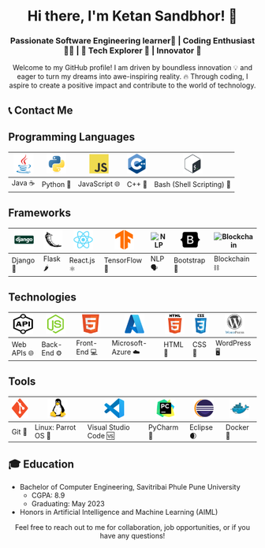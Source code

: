 <h1 align="center">Hi there, I'm Ketan Sandbhor! 👋</h1>


<h3 align="center">Passionate Software Engineering learner🚀 | Coding Enthusiast 👩‍💻 | 🌌 Tech Explorer 🌌 | Innovator 🧠</h3>

<p align="center">Welcome to my GitHub profile! I am driven by boundless innovation 💡 and eager to turn my dreams into awe-inspiring reality. 🔥 Through coding, I aspire to create a positive impact and contribute to the world of technology.</p>

<!-- Rest of the content remains the same -->



<h2 >📞 Contact Me</h2>

## Programming Languages
| <img src="https://raw.githubusercontent.com/devicons/devicon/master/icons/java/java-original.svg" alt="Java" width="40" height="40"> | <img src="https://raw.githubusercontent.com/devicons/devicon/master/icons/python/python-original.svg" alt="Python" width="40" height="40"> | <img src="https://raw.githubusercontent.com/devicons/devicon/master/icons/javascript/javascript-original.svg" alt="JavaScript" width="40" height="40"> | <img src="https://raw.githubusercontent.com/devicons/devicon/master/icons/cplusplus/cplusplus-original.svg" alt="C++" width="40" height="40"> | <img src="https://raw.githubusercontent.com/devicons/devicon/master/icons/bash/bash-original.svg" alt="Bash (Shell Scripting)" width="40" height="40"> |
|-------------------------|-------------------------|------------------------|------------------------|--------------------------|
| Java ☕                  | Python 🐍                | JavaScript 🌐          | C++ 🌟                 | Bash (Shell Scripting) 📜 |

## Frameworks
| <img src="https://raw.githubusercontent.com/devicons/devicon/master/icons/django/django-original.svg" alt="Django" width="40" height="40"> | <img src="https://raw.githubusercontent.com/devicons/devicon/master/icons/flask/flask-original.svg" alt="Flask" width="40" height="40"> | <img src="https://raw.githubusercontent.com/devicons/devicon/master/icons/react/react-original.svg" alt="React.js" width="40" height="40"> | <img src="https://raw.githubusercontent.com/devicons/devicon/master/icons/tensorflow/tensorflow-original.svg" alt="TensorFlow" width="40" height="40"> | <img src="https://raw.githubusercontent.com/devicons/devicon/master/icons/nlp/nlp-original.svg" alt="NLP" width="40" height="40"> | <img src="https://raw.githubusercontent.com/devicons/devicon/master/icons/bootstrap/bootstrap-plain.svg" alt="Bootstrap" width="40" height="40"> | <img src="https://raw.githubusercontent.com/devicons/devicon/master/icons/blockchain/blockchain-original.svg" alt="Blockchain" width="40" height="40"> |
|------------------------|-------------------------|------------------------|------------------------|-------------------------|-------------------------|-------------------------|
| Django 🎸               | Flask 🌶️                | React.js ⚛️           | TensorFlow 🧠          | NLP 🗣️                 | Bootstrap 🌈            | Blockchain ⛓️          |

## Technologies
| <img src="https://raw.githubusercontent.com/devicons/devicon/master/icons/api/api-original.svg" alt="Web APIs" width="40" height="40"> | <img src="https://raw.githubusercontent.com/devicons/devicon/master/icons/nodejs/nodejs-original.svg" alt="Back-End" width="40" height="40"> | <img src="https://raw.githubusercontent.com/devicons/devicon/master/icons/html5/html5-original.svg" alt="Front-End" width="40" height="40"> | <img src="https://raw.githubusercontent.com/devicons/devicon/master/icons/azure/azure-original.svg" alt="Microsoft-Azure" width="40" height="40"> | <img src="https://raw.githubusercontent.com/devicons/devicon/master/icons/html5/html5-original-wordmark.svg" alt="HTML" width="40" height="40"> | <img src="https://raw.githubusercontent.com/devicons/devicon/master/icons/css3/css3-original-wordmark.svg" alt="CSS" width="40" height="40"> | <img src="https://raw.githubusercontent.com/devicons/devicon/master/icons/wordpress/wordpress-original.svg" alt="WordPress" width="40" height="40"> |
|------------------------|-------------------------|------------------------|------------------------|-------------------------|-------------------------|--------------------------|
| Web APIs 🌐             | Back-End ⚙️             | Front-End 💻           | Microsoft-Azure ☁️     | HTML 📄                 | CSS 🎨                  | WordPress 🖥️            |

## Tools
| <img src="https://raw.githubusercontent.com/devicons/devicon/master/icons/git/git-original.svg" alt="Git" width="40" height="40"> | <img src="https://raw.githubusercontent.com/devicons/devicon/master/icons/linux/linux-original.svg" alt="Linux: Parrot OS" width="40" height="40"> | <img src="https://raw.githubusercontent.com/devicons/devicon/master/icons/vscode/vscode-original.svg" alt="Visual Studio Code" width="40" height="40"> | <img src="https://raw.githubusercontent.com/devicons/devicon/master/icons/pycharm/pycharm-original.svg" alt="PyCharm" width="40" height="40"> | <img src="https://raw.githubusercontent.com/devicons/devicon/master/icons/eclipse/eclipse-original.svg" alt="Eclipse" width="40" height="40"> | <img src="https://raw.githubusercontent.com/devicons/devicon/master/icons/docker/docker-original.svg" alt="Docker" width="40" height="40"> |
|------------------------|-------------------------|------------------------|------------------------|------------------------|------------------------|
| Git 🐙                  | Linux: Parrot OS 🐧     | Visual Studio Code 🆚 | PyCharm 🐍            | Eclipse 🌒             | Docker 🐳              |


<h2 >🎓 Education</h2>

<ul>
  <li>
    Bachelor of Computer Engineering, Savitribai Phule Pune University
    <ul>
      <li>CGPA: 8.9</li>
      <li>Graduating: May 2023</li>
    </ul>
  </li>
  <li>Honors in Artificial Intelligence and Machine Learning (AIML)</li>
</ul>

<p align="center">Feel free to reach out to me for collaboration, job opportunities, or if you have any questions!</p>
